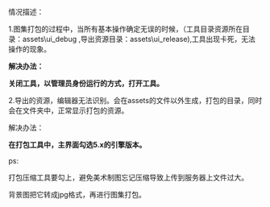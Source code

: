 情况描述：

1.图集打包的过程中，当所有基本操作确定无误的时候，（工具目录资源所在目录：assets\ui_debug ,导出资源目录：assets\ui_release),工具出现卡死，无法操作的现象。

**解决办法：**

**关闭工具，以管理员身份运行的方式，打开工具。**

2.导出的资源，编辑器无法识别。会在assets的文件以外生成，打包的目录，同时会在文件夹中，正常显示打包的资源。

解决办法：

**在打包工具中，主界面勾选5.x的引擎版本。**

ps:

打包压缩工具要勾上，避免美术制图忘记压缩导致上传到服务器上文件过大。

背景图把它转成jpg格式，再进行图集打包。



